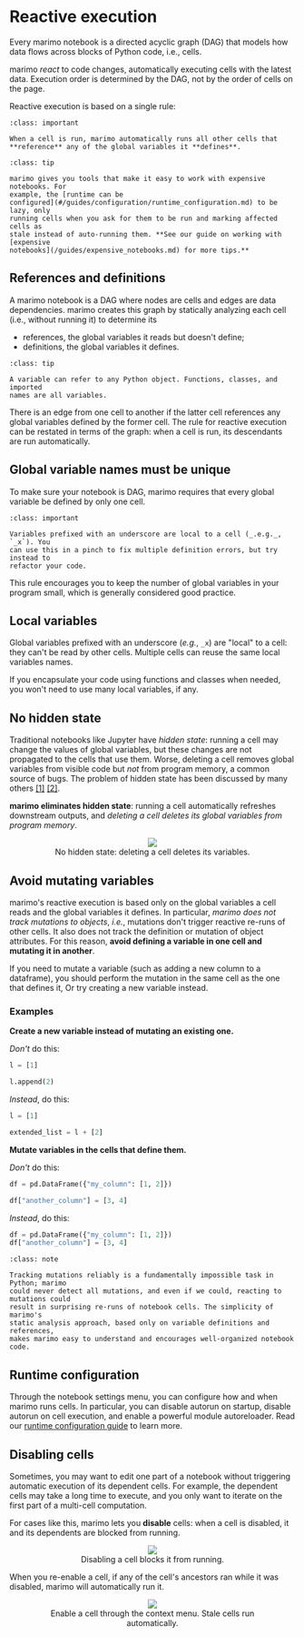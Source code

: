 # Reactive execution

Every marimo notebook is a directed acyclic graph (DAG) that models how data
flows across blocks of Python code, i.e., cells.

marimo _react_ to code changes, automatically executing cells with the latest
data. Execution order is determined by the DAG, not by the order of cells on
the page.

Reactive execution is based on a single rule:

```{admonition} Runtime Rule
:class: important

When a cell is run, marimo automatically runs all other cells that
**reference** any of the global variables it **defines**.
```

```{admonition} Working with expensive notebooks
:class: tip

marimo gives you tools that make it easy to work with expensive notebooks. For
example, the [runtime can be
configured](#/guides/configuration/runtime_configuration.md) to be lazy, only
running cells when you ask for them to be run and marking affected cells as
stale instead of auto-running them. **See our guide on working with [expensive
notebooks](/guides/expensive_notebooks.md) for more tips.**
```

## References and definitions

A marimo notebook is a DAG where nodes are cells and edges are data
dependencies. marimo creates this graph by statically analyzing each cell
(i.e., without running it) to determine its

- references, the global variables it reads but doesn't define;
- definitions, the global variables it defines.

```{admonition} Global variables
:class: tip

A variable can refer to any Python object. Functions, classes, and imported
names are all variables.
```

There is an edge from one cell to another if the latter cell references any
global variables defined by the former cell. The rule for reactive execution
can be restated in terms of the graph: when a cell is run, its descendants are
run automatically.

## Global variable names must be unique

To make sure your notebook is DAG, marimo requires that every global
variable be defined by only one cell.

```{admonition} Local variables
:class: important

Variables prefixed with an underscore are local to a cell (_.e.g._, `_x`). You
can use this in a pinch to fix multiple definition errors, but try instead to
refactor your code.
```

This rule encourages you to keep the number of global variables in your
program small, which is generally considered good practice.

## Local variables

Global variables prefixed with an underscore (_e.g._, `_x`) are "local" to a
cell: they can't be read by other cells. Multiple cells can reuse the same
local variables names.

If you encapsulate your code using functions and classes when needed,
you won't need to use many local variables, if any.

## No hidden state

Traditional notebooks like Jupyter have _hidden state_: running a cell may
change the values of global variables, but these changes are not propagated to
the cells that use them. Worse, deleting a cell removes global
variables from visible code but _not_ from program memory, a common
source of bugs. The problem of hidden state has been discussed by
many others
[[1]](https://austinhenley.com/pubs/Chattopadhyay2020CHI_NotebookPainpoints.pdf)
[[2]](https://docs.google.com/presentation/d/1n2RlMdmv1p25Xy5thJUhkKGvjtV-dkAIsUXP-AL4ffI/edit#slide=id.g362da58057_0_1).

**marimo eliminates hidden state**: running
a cell automatically refreshes downstream outputs, and _deleting a cell
deletes its global variables from program memory_.

<div align="center">
<figure>
<img src="/_static/docs-delete-cell.gif"/>
<figcaption>No hidden state: deleting a cell deletes its variables.</figcaption>
</figure>
</div>

<a name="reactivity-mutations"></a>

## Avoid mutating variables

marimo's reactive execution is based only on the global variables a cell reads
and the global variables it defines. In particular, _marimo does not track
mutations to objects_, _i.e._, mutations don't trigger reactive re-runs of
other cells. It also does not track the definition or mutation of object
attributes. For this reason, **avoid defining a variable in one cell and
mutating it in another**.

If you need to mutate a variable (such as adding a new column to a dataframe),
you should perform the mutation in the same cell as the one that defines it,
Or try creating a new variable instead.

### Examples

**Create a new variable instead of mutating an existing one.**

_Don't_ do this:

```python
l = [1]
```

```python
l.append(2)
```

_Instead_, do this:

```python
l = [1]
```

```python
extended_list = l + [2]
```

**Mutate variables in the cells that define them.**

_Don't_ do this:

```python
df = pd.DataFrame({"my_column": [1, 2]})
```

```python
df["another_column"] = [3, 4]
```

_Instead_, do this:

```python
df = pd.DataFrame({"my_column": [1, 2]})
df["another_column"] = [3, 4]
```

```{admonition} Why not track mutations?
:class: note

Tracking mutations reliably is a fundamentally impossible task in Python; marimo
could never detect all mutations, and even if we could, reacting to mutations could
result in surprising re-runs of notebook cells. The simplicity of marimo's
static analysis approach, based only on variable definitions and references,
makes marimo easy to understand and encourages well-organized notebook code.
```

## Runtime configuration

Through the notebook settings menu, you can configure how and when marimo runs
cells. In particular, you can disable autorun on startup, disable autorun
on cell execution, and enable a powerful module autoreloader. Read our
[runtime configuration guide](/guides/configuration/runtime_configuration.md) to learn more.

## Disabling cells

Sometimes, you may want to edit one part of a notebook without triggering
automatic execution of its dependent cells. For example, the dependent cells
may take a long time to execute, and you only want to iterate on the first part
of a multi-cell computation.

For cases like this, marimo lets you **disable** cells: when a cell is
disabled, it and its dependents are blocked from running.

<div align="center">
<figure>
<img src="/_static/docs-disable-cell.gif"/>
<figcaption>Disabling a cell blocks it from running.</figcaption>
</figure>
</div>

When you re-enable a cell, if any of the cell's ancestors ran while it was
disabled, marimo will automatically run it.

<div align="center">
<figure>
<img src="/_static/docs-enable-cell.gif"/>
<figcaption>Enable a cell through the context menu. Stale cells run
automatically.</figcaption>
</figure>
</div>
